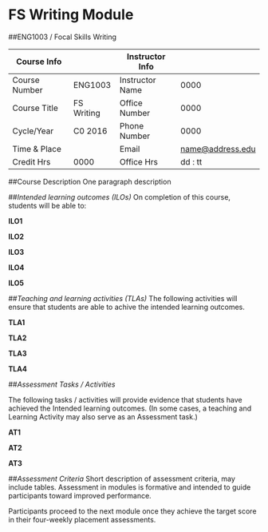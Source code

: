 # FS Writing Module

##ENG1003 / Focal Skills Writing
  
| Course Info |  | Instructor Info |  |
| -- | -- | -- | -- |
| Course Number |ENG1003  | Instructor Name | 0000 |
| Course Title |FS Writing  | Office Number | 0000 |
| Cycle/Year | C0 2016 | Phone Number | 0000 |
| Time & Place |  | Email | name@address.edu |
| Credit Hrs | 0000 | Office Hrs | dd : tt |

##Course Description
One paragraph description

##*Intended learning outcomes (ILOs)*
On completion of this course, students will be able to:

**ILO1**

**ILO2**

**ILO3**

**ILO4**

**ILO5**

##*Teaching and learning activities (TLAs)*
The following activities will ensure that students are able to achive the intended learning outcomes.

**TLA1**

**TLA2**

**TLA3**

**TLA4**

##*Assessment Tasks / Activities*

The following tasks / activities will provide evidence that students have achieved the Intended learning outcomes. (In some cases, a teaching and Learning Activity may also serve as an Assessment task.)

**AT1**

**AT2**

**AT3**

##*Assessment Criteria*
Short description of assessment criteria, may include tables. Assessment in modules is formative and intended to guide participants toward improved performance. 

Participants proceed to the next module once they achieve the target score in their four-weekly placement assessments.

